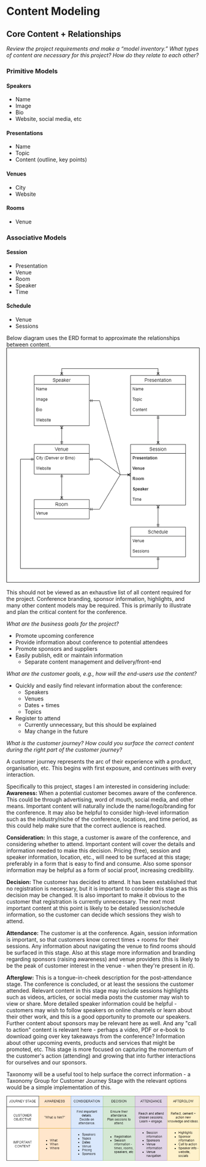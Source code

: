 # Content Modeling

## Core Content + Relationships

*Review the project requirements and make a “model inventory.” What types of content are necessary for this project? How do they relate to each other?*

### Primitive Models

#### Speakers
- Name
- Image
- Bio
- Website, social media, etc

#### Presentations
- Name
- Topic
- Content (outline, key points)

#### Venues
- City
- Website

#### Rooms
- Venue

### Associative Models

#### Session
- Presentation
- Venue
- Room
- Speaker
- Time

#### Schedule
- Venue
- Sessions

Below diagram uses the ERD format to approximate the relationships between content.
![Content Relationship diagram](./images/Content%20Relationships%20v1.1.png)

This should not be viewed as an exhaustive list of all content required for the project. Conference branding, sponsor information, highlights, and many other content models may be required. This is primarily to illustrate and plan the critical content for the conference.

*What are the business goals for the project?*

- Promote upcoming conference
- Provide information about conference to potential attendees
- Promote sponsors and suppliers
- Easily publish, edit or maintain information
  - Separate content management and delivery/front-end

*What are the customer goals, e.g., how will the end-users use the content?*

- Quickly and easily find relevant information about the conference:
  - Speakers
  - Venues
  - Dates + times
  - Topics
- Register to attend
  - Currently unnecessary, but this should be explained
  - May change in the future

*What is the customer journey? How could you surface the correct content during the right part of the customer journey?*

A customer journey represents the arc of their experience with a product, organisation, etc. This begins with first exposure, and continues with every interaction.

Specifically to this project, stages I am interested in considering include:
**Awareness:** When a potential customer becomes aware of the conference. This could be through advertising, word of mouth, social media, and other means. Important content will naturally include the name/logo/branding for the conference. It may also be helpful to consider high-level information such as the industry/niche of the conference, locations, and time period, as this could help make sure that the correct audience is reached.

**Consideration:** In this stage, a customer is aware of the conference, and considering whether to attend. Important content will cover the details and information needed to make this decision. Pricing (free), session and speaker information, location, etc., will need to be surfaced at this stage; preferably in a form that is easy to find and consume. Also some sponsor information may be helpful as a form of social proof, increasing credibility.

**Decision:** The customer has decided to attend. It has been established that no registration is necessary, but it is important to consider this stage as this decision may be changed. It is also important to make it obvious to the customer that registration is currently unnecessary. The next most important content at this point is likely to be detailed session/schedule information, so the customer can decide which sessions they wish to attend.

**Attendance:** The customer is at the conference. Again, session information is important, so that customers know correct times + rooms for their sessions. Any information about navigating the venue to find rooms should be surfaced in this stage. Also at this stage more information and branding regarding sponsors (raising awareness) and venue providers (this is likely to be the peak of customer interest in the venue - when they're present in it).

**Afterglow:** This is a tongue-in-cheek description for the post-attendance stage. The conference is concluded, or at least the sessions the customer attended. Relevant content in this stage may include sessions highlights such as videos, articles, or social media posts the customer may wish to view or share. More detailed speaker information could be helpful - customers may wish to follow speakers on online channels or learn about their other work, and this is a good opportunity to promote our speakers. Further content about sponsors may be relevant here as well. And any "call to action" content is relevant here - perhaps a video, PDF or e-book to download going over key takeaways from the conference? Information about other upcoming events, products and services that might be promoted, etc. This stage is more focused on capturing the momentum of the customer's action (attending) and growing that into further interactions for ourselves and our sponsors.

Taxonomy will be a useful tool to help surface the correct information - a Taxonomy Group for Customer Journey Stage with the relevant options would be a simple implementation of this.

![Customer Journey diagram with objectives and important content](images/customer-journey.png)

